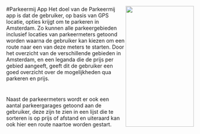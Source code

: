 #Parkeermij App
<img src="https://github.com/stephankok/progproject/blob/master/doc/final%20images/main.png" align="right" height="326" width="183" >
Het doel van de Parkeermij app is dat de gebruiker, op basis van GPS locatie, opties krijgt om te parkeren in Amsterdam. Zo kunnen alle
parkeergebieden inclusief locaties van parkeermeters getoond worden waarna de gebruiker kan kiezen om een route naar een van deze meters
te starten. Door het overzicht van de verschillende gebieden in Amsterdam, en een leganda die de prijs per gebied aangeeft, geeft dit de 
gebruiker een goed overzicht over de mogelijkheden qua parkeren en prijs.
#
Naast de parkeermeters wordt er ook een aantal parkeergarages 
getoond aan de gebruiker, deze zijn te zien in een lijst die te sorteren is op prijs of afstand en uiteraard kan ook hier een route naartoe
worden gestart.

